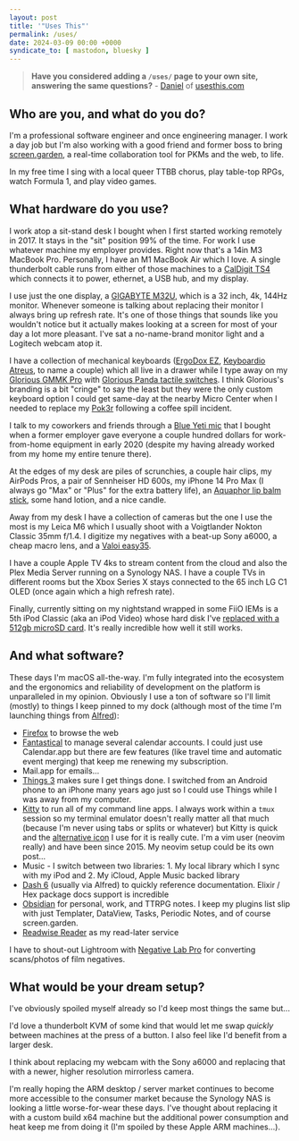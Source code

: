 ```yaml
---
layout: post
title: '"Uses This"'
permalink: /uses/
date: 2024-03-09 00:00 +0000
syndicate_to: [ mastodon, bluesky ]
---
```


> **Have you considered adding a `/uses/` page to your own site, answering the same questions?**
> \- [Daniel](https://wafer.baby/@d) of [usesthis.com](https://usesthis.com/)

## Who are you, and what do you do?

I'm a professional software engineer and once engineering manager. I work a day job but I'm also working with a good friend and former boss to bring [screen.garden](https://screen.garden), a real-time collaboration tool for PKMs and the web, to life.

In my free time I sing with a local queer TTBB chorus, play table-top RPGs, watch Formula 1, and play video games.

## What hardware do you use?

I work atop a sit-stand desk I bought when I first started working remotely in 2017. It stays in the "sit" position 99% of the time. For work I use whatever machine my employer provides. Right now that's a 14in M3 MacBook Pro. Personally, I have an M1 MacBook Air which I love. A single thunderbolt cable runs from either of those machines to a [CalDigit TS4](https://www.caldigit.com/thunderbolt-station-4/) which connects it to power, ethernet, a USB hub, and my display.

I use just the one display, a [GIGABYTE M32U](https://www.gigabyte.com/Monitor/M32U), which is a 32 inch, 4k, 144Hz monitor. Whenever someone is talking about replacing their monitor I always bring up refresh rate. It's one of those things that sounds like you wouldn't notice but it actually makes looking at a screen for most of your day a lot more pleasant. I've sat a no-name-brand monitor light and a Logitech webcam atop it.

I have a collection of mechanical keyboards ([ErgoDox EZ](https://ergodox-ez.com/), [Keyboardio Atreus](https://shop.keyboard.io/products/keyboardio-atreus), to name a couple) which all live in a drawer while I type away on my [Glorious GMMK Pro](https://www.gloriousgaming.com/products/glorious-gmmk-pro-75-barebone-black) with [Glorious Panda tactile switches](https://www.gloriousgaming.com/products/glorious-panda-mechanical-switches?variant=37691905933487). I think Glorious's branding is a bit "cringe" to say the least but they were the only custom keyboard option I could get same-day at the nearby Micro Center when I needed to replace my [Pok3r](https://drop.com/buy/vortex-poker-iii-compact-keyboard) following a coffee spill incident.

I talk to my coworkers and friends through a [Blue Yeti mic](https://www.bestbuy.com/site/blue-microphones-blue-yeti-professional-multi-pattern-usb-condenser-microphone/9737441.p?skuId=9737441) that I bought when a former employer gave everyone a couple hundred dollars for work-from-home equipment in early 2020 (despite my having already worked from my home my entire tenure there).

At the edges of my desk are piles of scrunchies, a couple hair clips, my AirPods Pros, a pair of Sennheiser HD 600s, my iPhone 14 Pro Max (I always go "Max" or "Plus" for the extra battery life), an [Aquaphor lip balm stick](https://www.aquaphorus.com/products/lip-care/lip-repair-stick), some hand lotion, and a nice candle.

Away from my desk I have a collection of cameras but the one I use the most is my Leica M6 which I usually shoot with a Voigtlander Nokton Classic 35mm f/1.4. I digitize my negatives with a beat-up Sony a6000, a cheap macro lens, and a [Valoi easy35](https://www.valoi.co/easy35).

I have a couple Apple TV 4ks to stream content from the cloud and also the Plex Media Server running on a Synology NAS. I have a couple TVs in different rooms but the Xbox Series X stays connected to the 65 inch LG C1 OLED (once again which a high refresh rate).

Finally, currently sitting on my nightstand wrapped in some FiiO IEMs is a 5th iPod Classic (aka an iPod Video) whose hard disk I've [replaced with a 512gb microSD card](https://www.iflash.xyz/). It's really incredible how well it still works.

## And what software?

These days I'm macOS all-the-way. I'm fully integrated into the ecosystem and the ergonomics and reliability of development on the platform is unparalleled in my opinion. Obviously I use a ton of software so I'll limit (mostly) to things I keep pinned to my dock (although most of the time I'm launching things from [Alfred](https://www.alfredapp.com/)):

- [Firefox](https://www.mozilla.org/en-US/firefox/new/) to browse the web
- [Fantastical](https://flexibits.com/fantastical) to manage several calendar accounts. I could just use Calendar.app but there are few features (like travel time and automatic event merging) that keep me renewing my subscription.
- Mail.app for emails...
- [Things 3](https://culturedcode.com/things/) makes sure I get things done. I switched from an Android phone to an iPhone many years ago just so I could use Things while I was away from my computer.
- [Kitty](https://sw.kovidgoyal.net/kitty/) to run all of my command line apps. I always work within a `tmux` session so my terminal emulator doesn't really matter all that much (because I'm never using tabs or splits or whatever) but Kitty is quick and the [alternative icon](https://github.com/DinkDonk/kitty-icon) I use for it is really cute. I'm a vim user (neovim really) and have been since 2015. My neovim setup could be its own post...
- Music - I switch between two libraries: 1. My local library which I sync with my iPod and 2. My iCloud, Apple Music backed library
- [Dash 6](https://kapeli.com/dash) (usually via Alfred) to quickly reference documentation. Elixir / Hex package docs support is incredible
- [Obsidian](https://obsidian.md) for personal, work, and TTRPG notes. I keep my plugins list slip with just Templater, DataView, Tasks, Periodic Notes, and of course screen.garden.
- [Readwise Reader](https://readwise.io/read) as my read-later service

I have to shout-out Lightroom with [Negative Lab Pro](https://www.negativelabpro.com/) for converting scans/photos of film negatives.


## What would be your dream setup?

I've obviously spoiled myself already so I'd keep most things the same but...

I'd love a thunderbolt KVM of some kind that would let me swap _quickly_ between machines at the press of a button. I also feel like I'd benefit from a larger desk.

I think about replacing my webcam with the Sony a6000 and replacing that with a newer, higher resolution mirrorless camera.

I'm really hoping the ARM desktop / server market continues to become more accessible to the consumer market because the Synology NAS is looking a little worse-for-wear these days. I've thought about replacing it with a custom build x64 machine but the additional power consumption and heat keep me from doing it (I'm spoiled by these Apple ARM machines...).
